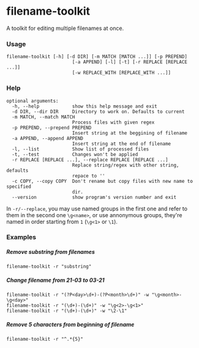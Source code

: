 filename-toolkit
================
A toolkit for editing multiple filenames at once.  

### Usage
```
filename-toolkit [-h] [-d DIR] [-m MATCH [MATCH ...]] [-p PREPEND]
                        [-a APPEND] [-l] [-t] [-r REPLACE [REPLACE ...]]
                        [-w REPLACE_WITH [REPLACE_WITH ...]]
```

### Help
```
optional arguments:
  -h, --help            show this help message and exit
  -d DIR, --dir DIR     Directory to work on. Defaults to current
  -m MATCH, --match MATCH
                        Process files with given regex
  -p PREPEND, --prepend PREPEND
                        Insert string at the beggining of filename
  -a APPEND, --append APPEND
                        Insert string at the end of filename
  -l, --list            Show list of processed files
  -t, --test            Changes won't be applied
  -r REPLACE [REPLACE ...], --replace REPLACE [REPLACE ...]
                        Replace string/regex with other string, defaults
                        repace to ''
  -c COPY, --copy COPY  Don't rename but copy files with new name to specified
                        dir.
  --version             show program's version number and exit
```
In `-r/--replace`, you may use named groups in the first one and refer to them in the second one `\g<name>`, or use annonymous groups, they're named in order starting from `1` (`\g<1>` or `\1`).

### Examples
##### Remove substring from filenames
`filename-toolkit -r "substring"`

##### Change filename from 21-03 to 03-21
`filename-toolkit -r "(?P<day>\d+)-(?P<month>\d+)" -w "\g<month>-\g<day>"`  
`filename-toolkit -r "(\d+)-(\d+)" -w "\g<2>-\g<1>"`  
`filename-toolkit -r "(\d+)-(\d+)" -w "\2-\1"`  

##### Remove 5 characters from beginning of filename
`filename-toolkit -r "^.*{5}"`

